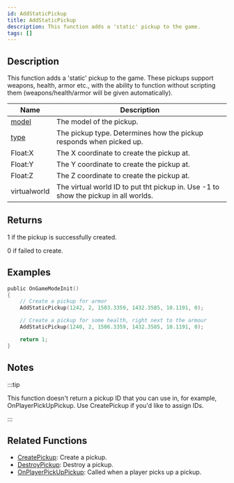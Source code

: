 ```yaml
---
id: AddStaticPickup
title: AddStaticPickup
description: This function adds a 'static' pickup to the game.
tags: []
---
```


## Description

This function adds a 'static' pickup to the game. These pickups support weapons, health, armor etc., with the ability to function without scripting them (weapons/health/armor will be given automatically).

| Name         | Description                                                                         |
| ------------ | ----------------------------------------------------------------------------------- |
| [model](../../scripting/resources/pickupids.md)        | The model of the pickup.                                                            |
| [type](../../scripting/resources/pickuptypes.md)         | The pickup type. Determines how the pickup responds when picked up.                 |
| Float:X      | The X coordinate to create the pickup at.                                           |
| Float:Y      | The Y coordinate to create the pickup at.                                           |
| Float:Z      | The Z coordinate to create the pickup at.                                           |
| virtualworld | The virtual world ID to put tht pickup in. Use -1 to show the pickup in all worlds. |

## Returns

1 if the pickup is successfully created.

0 if failed to create.

## Examples

```c
public OnGameModeInit()
{
    // Create a pickup for armor
    AddStaticPickup(1242, 2, 1503.3359, 1432.3585, 10.1191, 0);

    // Create a pickup for some health, right next to the armour
    AddStaticPickup(1240, 2, 1506.3359, 1432.3585, 10.1191, 0);

    return 1;
}
```

## Notes

:::tip

This function doesn't return a pickup ID that you can use in, for example, OnPlayerPickUpPickup. Use CreatePickup if you'd like to assign IDs.

:::

## Related Functions

- [CreatePickup](../../scripting/functions/CreatePickup.md): Create a pickup.
- [DestroyPickup](../../scripting/functions/DestroyPickup.md): Destroy a pickup.
- [OnPlayerPickUpPickup](../../scripting/callbacks/OnPlayerPickUpPickup.md): Called when a player picks up a pickup.
